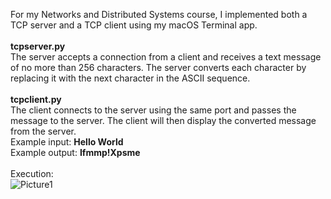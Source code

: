 For my Networks and Distributed Systems course, I implemented both a TCP server and a TCP client using my macOS Terminal app.
<br><br>
<b>tcpserver.py</b><br>
The server accepts a connection from a client and receives a text message of no more than 256
characters. The server converts each character by replacing it with the next character in the ASCII sequence. 
<br><br>
<b>tcpclient.py</b><br>
The client connects to the server using the same port and passes the message to the server. 
The client will then display the converted message from the server.<br>
Example input: <b>Hello World</b><br>
Example output: <b>Ifmmp!Xpsme</b><br><br>
Execution:<br>
![Picture1](https://user-images.githubusercontent.com/34120074/57264993-2698db80-702a-11e9-83b4-ae6b1e9a13dd.png)
